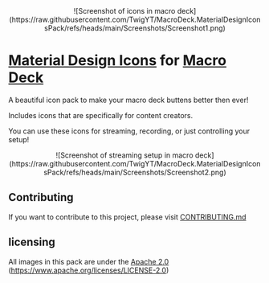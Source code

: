 <div align="center">
   ![Screenshot of icons in macro deck](https://raw.githubusercontent.com/TwigYT/MacroDeck.MaterialDesignIconsPack/refs/heads/main/Screenshots/Screenshot1.png)
</div>

# [Material Design Icons](https://icon-sets.iconify.design/mdi/) for [Macro Deck](https://macro-deck.app/)

A beautiful icon pack to make your macro deck buttens better then ever!

Includes icons that are specifically for content creators.

You can use these icons for streaming, recording, or just controlling your setup!

<div align="center">
   ![Screenshot of streaming setup in macro deck](https://raw.githubusercontent.com/TwigYT/MacroDeck.MaterialDesignIconsPack/refs/heads/main/Screenshots/Screenshot2.png)
</div>

## Contributing

If you want to contribute to this project, please visit [CONTRIBUTING.md](https://github.com/TwigYT/MacroDeck.MaterialDesignIconsPack/blob/main/CONTRIBUTING.md)

## licensing

All images in this pack are under the [Apache 2.0](https://www.apache.org/licenses/LICENSE-2.0) (https://www.apache.org/licenses/LICENSE-2.0)
